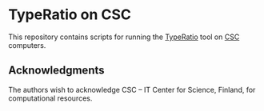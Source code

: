 TypeRatio on CSC
================

This repository contains scripts for running the [TypeRatio](https://github.com/suomela/type-ratio) tool on [CSC](https://www.csc.fi) computers.

Acknowledgments
---------------

The authors wish to acknowledge CSC – IT Center for Science, Finland, for computational resources.
